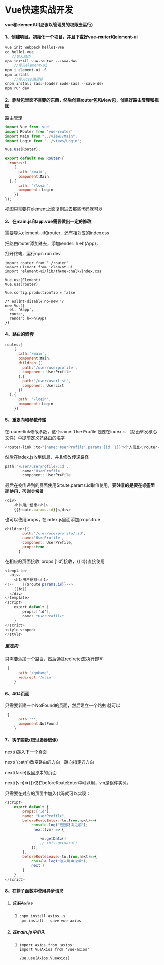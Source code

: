 # Vue快速实战开发

#### vue和elementUI(应该以管理员的权限去运行)

#### 1、创建项目。初始化一个项目，并且下载好vue-router和element-ui

```java
vue init webpack hello1-vue
cd hello1-vue
   //导入路由
npm install vue-router --save-dev
    //导入element-ui
npm i element-ui -S
npm install
    //导入css编辑器
cnpm install sass-loader node-sass --save-dev
npm run dev
```

#### 2、删除包里面不需要的东西，然后创建router包和view包，创建好路由管理和视图

路由管理

```js
import Vue from 'vue'
import Router from 'vue-router'
import Main from "../views/Main";
import Login from "../views/Login";

Vue.use(Router);

export default new Router({
  routes:[
    {
      path:'/main',
      component:Main
  },{
      path: '/login',
      component: Login
    }]
});

```

视图只需要在element上面复制进去那些代码就可以

#### 3、在main.js和app.vue需要做出一定的修改

需要导入element-ui和router，还有相对应的index.css

把路由router添加进去，添加render: h=>h(App)，

打开终端，运行npm run dev

```
import router from './router'
import Element from 'element-ui'
import 'element-ui/lib/theme-chalk/index.css'

Vue.use(Element)
Vue.use(router)

Vue.config.productionTip = false

/* eslint-disable no-new */
new Vue({
  el: '#app',
  router,
  render: h=>h(App)
})
```

#### 4、路由的嵌套

```js
routes:[
    {
      path:'/main',
      component:Main,
      children:[{
        path:'/user/userprofile',
        component: UserProfile
      },{
        path:'/user/userlist',
        component: UserList
      }]
  },{
      path: '/login',
      component: Login
    }]
```

#### 5、重定向和参数传递

在router-link修改参数，这个name:'UserProfile'是要在index.js （路由转发核心文件）中提前定义好路由的名字

```js
<router-link :to="{name:'UserProfile',params:{id: 1}}">个人信息</router-link>
```

然后在index.js收到信息，并且修改传递路径

```js
path:'/user/userprofile/:id',
        name:'UserProfile',
        component: UserProfile
```

最后在被传递到的页面使用$route.params.id取值使用，**要注意的是要在标签里面使用，否则会报错**

```js
<div>
    <h1>用户信息</h1>
    {{$route.params.id}}</div>
```

也可以使用props，在index.js里面添加props:true

```js
children:[{
        path:'/user/userprofile/:id',
        name:'UserProfile',
        component: UserProfile,
        props:true
      }
```

在相应的页面接收 ,props:['id']接收，{{id}}直接使用

```java 
<template>
  <div>
    <h1>用户信息</h1>
<!--    {{$route.params.id}}-->
    {{id}}
  </div>
</template>
<script>
    export default {
        props:['id'],
        name: "UserProfile"
    }
</script>
<style scoped>
</style>

```

##### 重定向

只需要添加一个路由，然后通过rediretct去执行即可

```js
 {
      path:'/goHome',
      redirect:'/main'
    }
```

#### 6、404页面

只需要新建一个NotFound的页面，然后建立一个路由 就可以

```js
 {
      path:'*',
      component:NotFound
    }
```

#### 7、钩子函数(跟过滤器很像)

next()跳入下一个页面

next('/path')改变路由的方向，跳向指定的方向

next(false)返回原本的页面

next((vm)=>{})仅在beforeRouteEnter中可以用，vm是组件实例。

只需要在对应的页面中加入代码就可以实现：

```js
<script>
    export default {
        props:['id'],
        name: "UserProfile",
        beforeRouteEnter:(to,from,next)=>{
            console.log("进图路由之前");
             next((vm) => {

                vm.getData()
                // this.getData()
            });
        },
        beforeRouteLeave:(to,from,next)=>{
            console.log("进入路由之后");
            next()
        }
    }
</script>
```

#### 8、在钩子函数中使用异步请求

1. ##### 	安装Axios

   1. ```js
      cnpm install axios -s
      npm install --save vue-axios
      ```

2. ##### 在main.js中引入

   1. ```
      import Axios from 'axios'
      import VueAxios from 'vue-axios'
      
      Vue.use(Axios,VueAxios)
      ```

